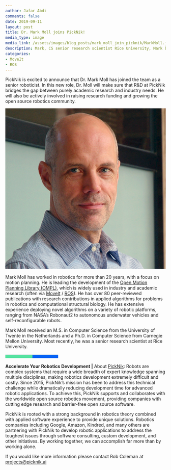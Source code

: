 ```yaml
---
author: Jafar Abdi
comments: false
date: 2019-09-11
layout: post
title: Dr. Mark Moll joins PickNik!
media_type: image
media_link: /assets/images/blog_posts/mark_moll_join_picknik/MarkMoll.jpg
description: Mark, CS senior research scientist Rice University, Mark brings new expertise and experience to the PickNik team
categories:
- MoveIt
- ROS
---
```


[//]: # (Image References)
[mark_moll]: /assets/images/blog_posts/mark_moll_join_picknik/MarkMoll.jpg
[line]: /assets/images/blog_posts/mark_moll_join_picknik/line.png


PickNik is excited to announce that Dr. Mark Moll has joined the team as a senior roboticist. In this new role, Dr. Moll will make sure that R&D at PickNik bridges the gap between purely academic research and industry needs. He will also be actively involved in raising research funding and growing the open source robotics community.

![mark_moll]

Mark Moll has worked in robotics for more than 20 years, with a focus on motion planning. He is leading the development of the [Open Motion Planning Library (OMPL)](https://ompl.kavrakilab.org), which is widely used in industry and academic research (often via [MoveIt](https://moveit.ros.org) / [ROS](https://www.ros.org)). He has over 80 peer-reviewed publications with research contributions in applied algorithms for problems in robotics and computational structural biology. He has extensive experience deploying novel algorithms on a variety of robotic platforms, ranging from NASA’s Robonaut2 to autonomous underwater vehicles and self-reconfigurable robots.

Mark Moll received an M.S. in Computer Science from the University of Twente in the Netherlands and a Ph.D. in Computer Science from Carnegie Mellon University. Most recently, he was a senior research scientist at Rice University. 

![line]

**Accelerate Your Robotics Development |** 
About [PickNik](https://picknik.ai/):  Robots are complex systems that require a wide breadth of expert knowledge spanning multiple disciplines, making robotics development extremely difficult and costly. Since 2015, PickNik’s mission has been to address this technical challenge while dramatically reducing development time for advanced robotic applications. To achieve this, PickNik supports and collaborates with the worldwide open source robotics movement, providing companies with cutting edge research and barrier-free open source software.

PickNik is rooted with a strong background in robotics theory combined with applied software experience to provide unique solutions. Robotics companies including Google, Amazon, Kindred, and many others are partnering with PickNik to develop robotic applications to address the toughest issues through software consulting, custom development, and other initiatives. By working together,  we can accomplish far more than by working alone.

If you would like more information please contact Rob Coleman at [projects@picknik.ai](mailto:projects@picknik.ai) 
